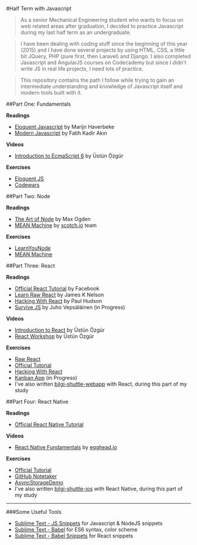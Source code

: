 #Half Term with Javascript

> As a senior Mechanical Engineering student who wants to focus on web related areas after graduation, I decided to practice Javascript during my last half term as an undergraduate. 

> I have been dealing with coding stuff since the beginning of this year (2015) and I have done several projects by using HTML, CSS, a little bit JQuery, PHP (pure first, then Laravel) and Django. I also completed Javascript and AngularJS courses on Codecademy but since I didn't write JS in real life projects, I need lots of practice.

> This repository contains the path I follow while trying to gain an intermediate understanding and knowledge of Javascript itself and modern tools built with it.

##Part One: Fundamentals

**Readings**
- [Eloquent Javascript](http://eloquentjavascript.net/) by Marijn Haverbeke
- [Modern Javascript](http://www.dr.com.tr/Kitap/Modern-JavaScript/Fatih-Kadir-Akin/Egitim-Basvuru/Bilgisayar/urunno=0000000431839) by Fatih Kadir Akın

**Videos**
- [Introduction to EcmaScript 6](https://www.youtube.com/watch?v=SlrirWY9JTk) by Üstün Özgür

**Exercises**
- [Eloquent JS](1/eloquent-js)
- [Codewars](1/codewars)

##Part Two: Node

**Readings**
- [The Art of Node](https://github.com/maxogden/art-of-node#) by Max Ogden
- [MEAN Machine](https://leanpub.com/mean-machine) by [scotch.io](http://scotch.io) team

**Exercises**
- [LearnYouNode](2/node/learnyounode)
- [MEAN Machine](2/mean-machine)

##Part Three: React

**Readings**
- [Official React Tutorial](https://facebook.github.io/react/docs/tutorial.html) by Facebook
- [Learn Raw React](http://jamesknelson.com/learn-raw-react-no-jsx-flux-es6-webpack/) by James K Nelson
- [Hacking With React](http://www.hackingwithreact.com/) by Paul Hudson
- [Survive JS](http://survivejs.com/) by Juho Vepsäläinen (in Progress)

**Videos**
- [Introduction to React](https://www.youtube.com/watch?v=NSeurgO39Hk) by Üstün Özgür
- [React Workshop](https://www.youtube.com/playlist?list=PLC9XHh8X_kVJueSCNIp5ta_PcfOHpFKmO) by Üstün Özgür

**Exercises**
- [Raw React](3/raw-react)
- [Official Tutorial](3/react-official-tutorial)
- [Hacking With React](3/hacking-with-react)
- [Kanban App](3/survive-js/kanban_App) (in Progress)
- I've also written [bilgi-shuttle-webapp](https://github.com/zebrasinpyjamas/bilgi-shuttle-webapp) with React, during this part of my study

##Part Four: React Native

**Readings**
- [Official React Native Tutorial](https://facebook.github.io/react-native/docs/tutorial.html#content)

**Videos**
- [React Native Fundamentals](https://egghead.io/series/react-native-fundamentals) by [egghead.io](https://egghead.io/)

**Exercises**
- [Official Tutorial](4/AwesomeProject)
- [GitHub Notetaker](4/githubNotetaker)
- [AsyncStorageDemo](4/AsyncStorageDemo)
- I've also written [bilgi-shuttle-ios](https://github.com/zebrasinpyjamas/bilgi-shuttle-ios) with React Native, during this part of my study

---

###Some Useful Tools
- [Sublime Text - JS Snippets](https://packagecontrol.io/packages/JavaScript%20%26%20NodeJS%20Snippets) for Javascript & NodeJS snippets
- [Sublime Text - Babel](https://packagecontrol.io/packages/Babel) for ES6 syntax, color scheme
- [Sublime Text - Babel Snippets](https://packagecontrol.io/packages/Babel%20Snippets) for React snippets